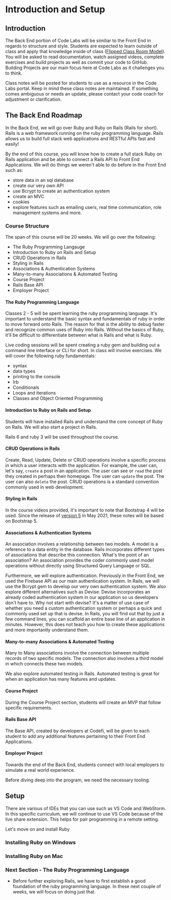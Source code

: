 # Introduction and Setup

## Introduction 
The Back End portion of Code Labs will be similiar to the Front End in regards to structure and style. Students are expected to learn outside of class and apply that knowledge inside of class ([Flipped Class Room Model](https://omerad.msu.edu/teaching/teaching-skills-strategies/27-teaching/162-what-why-and-how-to-implement-a-flipped-classroom-model)). You will be asked to read documentation, watch assigned videos, complete exercises and build projects as well as commit your code to GitHub. Building Projects are our main focus here at Code Labs as it challenges you to think.  

Class notes will be posted for students to use as a resource in the Code Labs portal. Keep in mind these class notes are maintained. If something comes ambiguous or needs an update, please contact your code coach for adjustment or clarification. 

## The Back End Roadmap

In the Back End, we will go over Ruby and Ruby on Rails (Rails for short). Rails is a web framework running on the ruby programming language. Rails allows us to build full stack web applications and RESTful APIs fast and easily!  

By the end of this course, you will know how to create a full stack Ruby on Rails application and be able to connect a Rails API to Front End Applications. We will do things we weren't able to do before in the Front End such as: 
- store data in an sql database 
- create our very own API 
- use Bcrypt to create an authentication system 
- create an MVC 
- cookies
- explore features such as emailing users, real time communication, role management systems and more. 

### Course Structure 
The span of this course will be 20 weeks. We will go over the following: 
- The Ruby Programming Langauge
- Introduction to Ruby on Rails and Setup
- CRUD Operations in Rails
- Styling in Rails
- Associations & Authentication Systems
- Many-to-many Associations & Automated Testing
- Course Project
- Rails Base API
- Employer Project 

#### The Ruby Programming Language
Classes 2 - 5 will be spent learning the ruby programming language. It's important to understand the basic syntax and fundamentals of ruby in order to move forward onto Rails. The reason for that is the ability to debug faster and recognize common uses of Ruby into Rails. Without the basics of Ruby, it'll be difficult to differentiate between what is Rails and what is Ruby. 

Live coding sessions will be spent creating a ruby gem and building out a command line interface or CLI for short. In class will involve exercises. We will cover the following ruby fundamentals:
- syntax 
- data types
- printing to the console
- Irb
- Conditionals
- Loops and iterations
- Classes and Object Oriented Programming 

#### Introduction to Ruby on Rails and Setup
Students will have installed Rails and understand the core concept of Ruby on Rails. We will also start a project in Rails. 

Rails 6 and ruby 3 will be used throughout the course.

#### CRUD Operations in Rails 
Create, Read, Update, Delete or CRUD operations involve a specific process in which a user interacts with the application. For example, the user can, let's say, `create` a post in an application. The user can see or `read` the post they created in perhaps their homepage. The user can `update` the post. The user can also `delete` the post. CRUD operations is a standard convention commonly used in web development. 

#### Styling in Rails
In the course videos provided, it's important to note that Bootstrap 4 will be used. Since the release of [version 5](https://getbootstrap.com/docs/5.0/getting-started/introduction/) in May 2021, these notes will be based on Bootstrap 5.

#### Associations & Authentication Systems
An association involves a relationship between two models. A model is a reference to a data entity in the database. Rails incorporates different types of associations that describe this connection. What's the point of an association? An association provides the coder commonly used model operations without directly using Structured Query Language or SQL. 

Furthermore, we will explore authentication. Previously in the Front End, we used the Firebase API as our main authentication system. In Rails, we will use the Bcrypt gem to develop our very own authentication system. We also explore different alternatives such as Devise. Devise incorporates an already coded authentication system in our application so us developers don't have to. Why not start with devise? It's a matter of use case of whether you need a custom authentication system or perhaps a quick and commonly used set up that is devise. In Rails, you will find out that by just a few command lines, you can scaffold an entire base line of an application in minutes. However, this does not teach you how to create these applications and more importantly understand them. 

####  Many-to-many Associations & Automated Testing
Many to Many associations involve the connection between multiple records of two specific models. The connection also involves a third model in which connects these two models. 

We also explore automated testing in Rails. Automated testing is great for when an application has many features and updates.

#### Course Project
During the Course Project section, students will create an MVP that follow specific requirements. 

#### Rails Base API
The Base API, created by developers at Codefi, will be given to each student to add any additional features pertaining to their Front End Applications.

#### Employer Project
Towards the end of the Back End, students connect with local employers to simulate a real world experience.

Before diving deep into the program, we need the necessary tooling.

## Setup

There are various of IDEs that you can use such as VS Code and WebStorm. In this specific curriculum, we will continue to use VS Code because of the live share extension. This helps for pair programming in a remote setting.

Let's move on and install Ruby

### Installing Ruby on Windows 

### Installing Ruby on Mac 


### Next Section - The Ruby Programming Language
- Before further exploring Rails, we have to first establish a good foundation of the ruby programming language. In these next couple of weeks, we will focus on doing just that.

